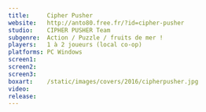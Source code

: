 ```yaml
---
title:     Cipher Pusher
website:   http://anto80.free.fr/?id=cipher-pusher
studio:    CIPHER PUSHER Team
subgenre:  Action / Puzzle / fruits de mer !
players:   1 à 2 joueurs (local co-op)
platforms: PC Windows
screen1:
screen2:
screen3:
boxart:    /static/images/covers/2016/cipherpusher.jpg
video:
release:
---
```


